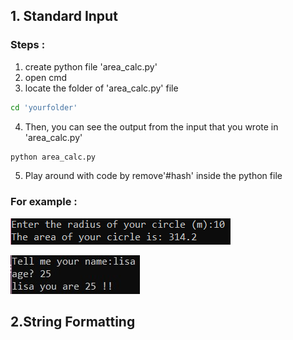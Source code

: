 ## 1. Standard Input
### Steps :
  1. create python file 'area_calc.py'
  2. open cmd
  3. locate the folder of 'area_calc.py' file
  ```bash
  cd 'yourfolder'
  ```
  4. Then, you can see the output from the input that you wrote in 'area_calc.py'
  ```bash
  python area_calc.py
  ```
  5. Play around with code by remove'#hash' inside the python file
  
### For example :
![radius-circle](calc-circle.png)

![name-age](name-age.jpg)

## 2.String Formatting

